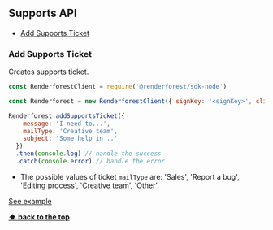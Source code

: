## Supports API

  - [Add Supports Ticket](#add-supports-ticket)

### Add Supports Ticket

Creates supports ticket.
```js
const RenderforestClient = require('@renderforest/sdk-node')

const Renderforest = new RenderforestClient({ signKey: '<signKey>', clientId: -1 })

Renderforest.addSupportsTicket({
    message: 'I need to...',
    mailType: 'Creative team',
    subject: 'Some help in ..'
  })
  .then(console.log) // handle the success
  .catch(console.error) // handle the error
```
- The possible values of ticket `mailType` are: 'Sales', 'Report a bug', 'Editing process', 'Creative team', 'Other'.

[See example](/samples/supports/add-supports-ticket.js)

**[⬆ back to the top](#supports-api)**

